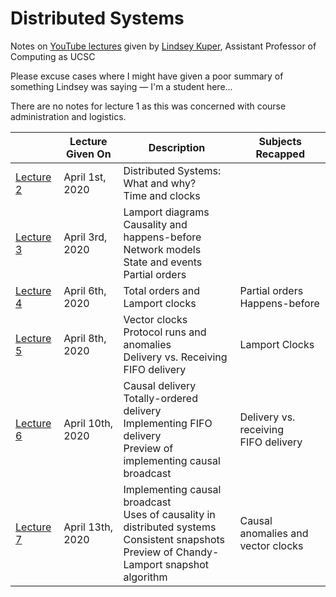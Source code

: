 # Distributed Systems

Notes on [YouTube lectures](https://www.youtube.com/user/lindseykuper/videos) given by [Lindsey Kuper](https://users.soe.ucsc.edu/~lkuper/), Assistant Professor of Computing as UCSC

Please excuse cases where I might have given a poor summary of something Lindsey was saying &mdash; I'm a student here...

There are no notes for lecture 1 as this was concerned with course administration and logistics.

|  | Lecture Given On | Description | Subjects Recapped |
|---|---|---|---|
| [Lecture 2](./Lecture%202.md) | April 1st, 2020 | Distributed Systems: What and why?<br>Time and clocks |
| [Lecture 3](./Lecture%203.md) | April 3rd, 2020| Lamport diagrams<br>Causality and happens-before<br>Network models<br>State and events<br>Partial orders
| [Lecture 4](./Lecture%204.md) | April 6th, 2020 | Total orders and Lamport clocks | Partial orders<br>Happens-before
| [Lecture 5](./Lecture%205.md) | April 8th, 2020 | Vector clocks<br>Protocol runs and anomalies<br>Delivery vs. Receiving<br>FIFO delivery | Lamport Clocks
| [Lecture 6](./Lecture%206.md) | April 10th, 2020 | Causal delivery<br>Totally-ordered delivery<br>Implementing FIFO delivery<br>Preview of implementing causal broadcast | Delivery vs. receiving<br>FIFO delivery
| [Lecture 7](./Lecture%207.md) | April 13th, 2020 | Implementing causal broadcast<br>Uses of causality in distributed systems<br>Consistent snapshots<br>Preview of Chandy-Lamport snapshot algorithm | Causal anomalies and vector clocks

